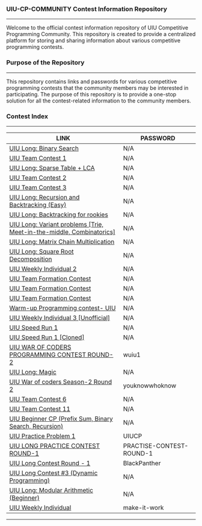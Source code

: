 ### UIU-CP-COMMUNITY Contest Information Repository
---
Welcome to the official contest information repository of UIU Competitive Programming Community. This repository is created to provide a centralized platform for storing and sharing information about various competitive programming contests.

### Purpose of the Repository
---
This repository contains links and passwords for various competitive programming contests that the community members may be interested in participating. The purpose of this repository is to provide a one-stop solution for all the contest-related information to the community members.

### Contest Index
---
| LINK | PASSWORD |
| ------ | ------ |
|[UIU Long: Binary Search](https://vjudge.net/contest/535620)| N/A |
|[UIU Team Contest 1](https://vjudge.net/contest/536225)| N/A |
|[UIU Long: Sparse Table + LCA](https://vjudge.net/contest/536244)| N/A |
|[UIU Team Contest 2](https://vjudge.net/contest/537193)| N/A |
|[UIU Team Contest 3](https://vjudge.net/contest/538865)| N/A |
|[UIU Long: Recursion and Backtracking (Easy)](https://vjudge.net/contest/539470)| N/A |
|[UIU Long: Backtracking for rookies](https://vjudge.net/contest/541367)| N/A |
|[UIU Long: Variant problems [Trie, Meet-in-the-middle, Combinatorics]](https://vjudge.net/contest/541699)| N/A |
|[UIU Long: Matrix Chain Multiplication](https://vjudge.net/contest/543567)| N/A |
|[UIU Long: Square Root Decomposition](https://vjudge.net/contest/544623)| N/A |
|[UIU Weekly Individual 2](https://vjudge.net/contest/536221)| N/A |
|[UIU Team Formation Contest](https://vjudge.net/contest/539495)| N/A |
|[UIU Team Formation Contest](https://vjudge.net/contest/539554)| N/A |
|[UIU Team Formation Contest](https://vjudge.net/contest/539555)| N/A |
|[Warm-up Programming contest- UIU](https://vjudge.net/contest/539868)| N/A |
|[UIU Weekly Individual 3 [Unofficial]](https://vjudge.net/contest/543519)| N/A |
|[UIU Speed Run 1](https://vjudge.net/contest/549533)| N/A |
|[UIU Speed Run 1 [Cloned]](https://vjudge.net/contest/549630)| N/A |
|[UIU WAR OF CODERS PROGRAMMING CONTEST ROUND- 2](https://vjudge.net/contest/549761)| wuiu1 |
|[UIU Long: Magic](https://vjudge.net/contest/551004)| N/A |
|[UIU War of coders Season-2 Round 2](https://vjudge.net/contest/553287)| youknowwhoknow |
|[UIU Team Contest 6](https://vjudge.net/contest/539645)| N/A |
|[UIU Team Contest 11](https://vjudge.net/contest/543521)| N/A |
|[UIU Beginner CP (Prefix Sum, Binary Search, Recursion)](https://vjudge.net/contest/544590)| N/A |
|[UIU Practice Problem 1](https://vjudge.net/contest/546668)| UIUCP |
|[UIU LONG PRACTICE CONTEST ROUND-1](https://vjudge.net/contest/551324)| PRACTISE-CONTEST-ROUND-1 |
|[UIU Long Contest Round - 1](https://vjudge.net/contest/553073)| BlackPanther |
|[UIU Long Contest #3 (Dynamic Programming)](https://vjudge.net/contest/561667)| N/A |
|[UIU Long: Modular Arithmetic (Beginner)](https://vjudge.net/contest/553988)| N/A |
|[UIU Weekly Individual](https://vjudge.net/contest/561667)| make-it-work |
---
